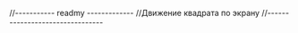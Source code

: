 //----------- readmy -------------
//Движение квадрата по экрану
//--------------------------------
